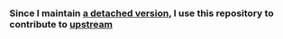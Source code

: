 ### Since I maintain [a detached version](https://github.com/josStorer/chatGPT-search-engine-extension), I use this repository to contribute to [upstream](https://github.com/wong2/chat-gpt-google-extension)
